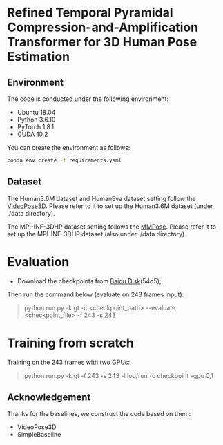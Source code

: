 # Refined Temporal Pyramidal Compression-and-Amplification Transformer for 3D Human Pose Estimation

## Environment

The code is conducted under the following environment:

* Ubuntu 18.04
* Python 3.6.10
* PyTorch 1.8.1
* CUDA 10.2

You can create the environment as follows:

```bash
conda env create -f requirements.yaml
```

## Dataset

The Human3.6M dataset and HumanEva dataset setting follow the [VideoPose3D](https://github.com/facebookresearch/VideoPose3D).
Please refer to it to set up the Human3.6M dataset (under ./data directory).

The MPI-INF-3DHP dataset setting follows the [MMPose](https://github.com/open-mmlab/mmpose).
Please refer it to set up the MPI-INF-3DHP dataset (also under ./data directory).

# Evaluation

* Download the checkpoints from [Baidu Disk](https://pan.baidu.com/s/1pu2C7hobuA8mYRWtJ2Bgdg)(54d5);

Then run the command below (evaluate on 243 frames input):

> python run.py -k gt -c <checkpoint_path> --evaluate <checkpoint_file> -f 243 -s 243

# Training from scratch

Training on the 243 frames with two GPUs:

>  python run.py -k gt -f 243 -s 243 -l log/run -c checkpoint -gpu 0,1

## Acknowledgement

Thanks for the baselines, we construct the code based on them:

* VideoPose3D
* SimpleBaseline
